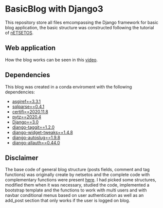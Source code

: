 # BasicBlog with Django3

This repository store all files emcompassing the Django framework for basic blog application, the basic structure was constructed following the tutorial of [nETSETOS](https://www.youtube.com/channel/UC7dD1bOWXiJH3lJLsTInxOQ). 

## Web application
How the blog works can be seen in this [video](https://www.youtube.com/watch?v=a55qXRkWlug&ab_channel=filipezimmer).

## Dependencies

This blog was created in a conda enviroment with the following dependencies:
- [asgiref==3.3.1](https://pypi.org/project/asgiref/)
- [sqlparse==0.4.1](https://pypi.org/project/sqlparse/)
- [certifi==2020.11.8](https://pypi.org/project/certifi/)
- [pytz==2020.4](https://pypi.org/project/pytz/)
- [Django==3.0](https://www.djangoproject.com/)
- [django-taggit==1.2.0](https://pypi.org/project/django-taggit/)
- [django-widget-tweaks==1.4.8](https://pypi.org/project/django-widget-tweaks/)
- [django-autoslug==1.9.8](https://pypi.org/project/django-autoslug/)
- [django-allauth==0.44.0](https://pypi.org/project/django-allauth/)

## Disclaimer
The base code of general blog structure (posts fields, comment and tag functions) was originally create by netsetos and the complete code with complementary functions were present [here](https://github.com/netsetos/blog_site). I had picked some structures, modified them when it was necessary, studied the code, implemented a bootstrap template and the functions to work with multi users and with navbar conditional menus based on user authentication as well as an add_post section that only works if the user is logged on blog.
